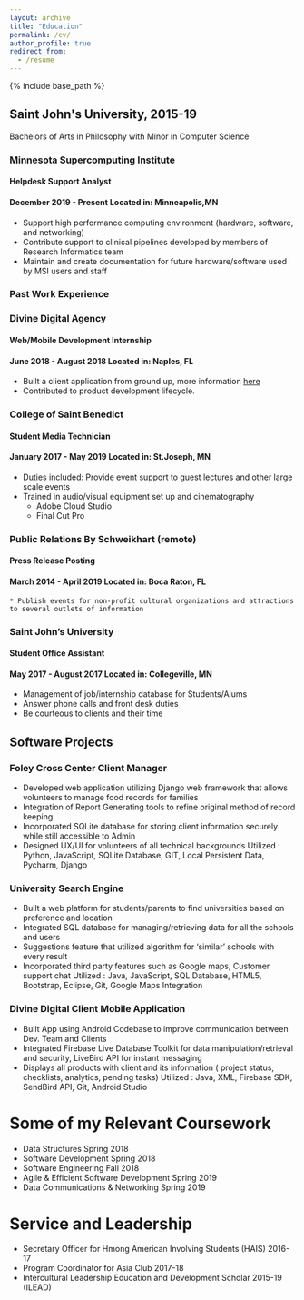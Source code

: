 ```yaml
---
layout: archive
title: "Education"
permalink: /cv/
author_profile: true
redirect_from:
  - /resume
---
```


{% include base_path %}

## Saint John's University, 2015-19
Bachelors of Arts in Philosophy with Minor in Computer Science


### Minnesota Supercomputing Institute
#### Helpdesk Support Analyst
#### December 2019 - Present Located in: Minneapolis,MN
* Support high performance computing environment (hardware, software, and networking)
* Contribute support to clinical pipelines developed by members of Research Informatics team
* Maintain and create documentation for future hardware/software used by MSI users and staff



### Past Work Experience

### Divine Digital Agency
#### Web/Mobile Development **Internship**    
#### June 2018 - August 2018  Located in: Naples, FL
  * Built a client application from ground up, more information [here](/portfolio)
  * Contributed to product development lifecycle.

### College of Saint Benedict
#### Student Media Technician
#### January 2017 - May 2019  Located in: St.Joseph, MN
  * Duties included: Provide event support to guest lectures and other large scale events
  * Trained in audio/visual equipment set up and cinematography
    * Adobe Cloud Studio
    * Final Cut Pro

### Public Relations By Schweikhart (remote)
#### Press Release Posting
#### March 2014 - April 2019  Located in: Boca Raton, FL
    * Publish events for non-profit cultural organizations and attractions to several outlets of information

### Saint John’s University
#### Student Office Assistant
#### May 2017 - August 2017 Located in: Collegeville, MN
* Management of job/internship database for Students/Alums
* Answer phone calls and front desk duties
* Be courteous to clients and their time


## Software Projects

### Foley Cross Center Client Manager
* Developed web application utilizing Django web framework that allows volunteers to manage food records for families
* Integration of Report Generating tools to refine original method of record keeping
* Incorporated SQLite database for storing client information securely while still accessible to Admin
* Designed UX/UI for volunteers of all technical backgrounds
Utilized : Python, JavaScript, SQLite Database, GIT, Local Persistent Data, Pycharm, Django

### University Search Engine
* Built a web platform for students/parents to find universities based on preference and location
* Integrated SQL database for managing/retrieving data for all the schools and users
* Suggestions feature that utilized algorithm for ‘similar’ schools with every result
* Incorporated third party features such as Google maps, Customer support chat
Utilized : Java, JavaScript, SQL Database, HTML5, Bootstrap, Eclipse, Git, Google Maps Integration

### Divine Digital Client Mobile Application
* Built App using Android Codebase to improve communication between Dev. Team and Clients
* Integrated Firebase Live Database Toolkit for data manipulation/retrieval and security, LiveBird API for instant messaging
* Displays all products with client and its information ( project status, checklists, analytics, pending tasks)
Utilized : Java, XML, Firebase SDK, SendBird API, Git, Android Studio

Some of my Relevant Coursework
======
  * Data Structures Spring 2018
  * Software Development Spring 2018
  * Software Engineering Fall 2018
  * Agile & Efficient Software Development Spring 2019
  * Data Communications & Networking Spring 2019


Service and Leadership
======
* Secretary Officer for Hmong American Involving Students (HAIS) 2016-17
* Program Coordinator for Asia Club 2017-18
* Intercultural Leadership Education and Development Scholar 2015-19 (ILEAD)
